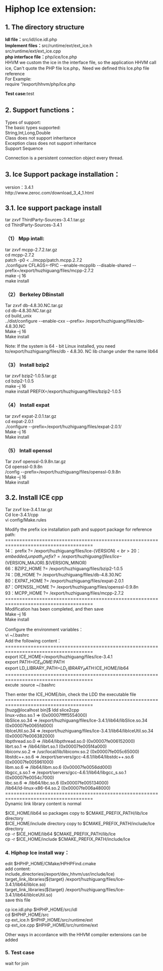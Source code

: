 <h1>Hiphop Ice extension:</h1>

<h2>1.  The directory structure</h2>


<b>Idl file：</b>src/idl/ice.idl.php<br>
<b>Implement files：</b>src/runtime/ext/ext_ice.h<br>
		 src/runtime/ext/ext_ice.cpp<br>
<b>php interface file：</b>php/ice/Ice.php<br>
		    HHVM we custom the ice in the interface file, 
		    so the application HHVM call ice,
		    Can't quote the PHP file Ice.php，Need we defined this Ice.php file reference<br>
		    For Example:<br>
		    require “/export/hhvm/php/Ice.php<br>

<b>Test case:</b>test<br>

<h2>2.	Support functions：</h2>
Types of support:<br>
The basic types supported:<br>
String,Int,Long,Double<br>
Class does not support inheritance<br>
Exception class does not support inheritance<br>
Support Sequence<br>

Connection is a persistent connection object every thread.<br>


<h2>3.	Ice Support package installation：</h2>
version：3.4.1<br>
http://www.zeroc.com/download_3_4_1.html<br>


<h2>3.1.	Ice support package install</h2>
tar zxvf ThirdParty-Sources-3.4.1.tar.gz<br>
cd ThirdParty-Sources-3.4.1<br>
<h3>（1）	Mpp intall: </h3>
tar zxvf mcpp-2.7.2.tar.gz<br>
cd mcpp-2.7.2<br>
patch -p0 < ../mcpp/patch.mcpp.2.7.2<br>
./configure CFLAGS=-fPIC --enable-mcpplib --disable-shared  --prefix=/export/huzhiguang/files/mcpp-2.7.2<br>
make –j 16<br>
make install<br>
<h3>（2）	Berkeley DBinstall</h3>
Tar zxvf db-4.8.30.NC.tar.gz<br>
cd db-4.8.30.NC.tar.gz<br>
cd build_unix<br>
../dist/configure --enable-cxx --prefix= /export/huzhiguang/files/db-4.8.30.NC<br>
Make –j 16<br>
Make install<br>

Note:
If the system is 64 - bit Linux installed, you need to/export/huzhiguang/files/db - 4.8.30. NC lib change under the name lib64<br>
<h3>（3）	Install bzip2</h3>
tar zxvf bzip2-1.0.5.tar.gz<br>
cd bzip2-1.0.5<br>
make –j 16<br>
make install PREFIX=/export/huzhiguang/files/bzip2-1.0.5<br>
<h3>（4）	Install expat</h3>
tar zxvf expat-2.0.1.tar.gz<br>
cd expat-2.0.1<br>
./configure --prefix=/export/huzhiguang/files/expat-2.0.1/<br>
Make –j 16<br>
Make install<br>
<h3>（5）	Intall openssl</h3>
Tar zxvf openssl-0.9.8n.tar.gz<br>
Cd openssl-0.9.8n<br>
/config --prefix=/export/huzhiguang/files/openssl-0.9.8n<br>
Make –j 16<br>
Make install<br>


<h2>3.2.	Install ICE cpp</h2>
Tar zxvf Ice-3.4.1.tar.gz<br>
Cd Ice-3.4.1/cpp<br>
vi config/Make.rules<br>

Modify the prefix ice installation path and support package for reference path:<br>
=====================================================================================<br>
14： prefix          ?= /export/huzhiguang/files/Ice-$(VERSION)<br>
20：embedded_runpath_prefix ?= /export/huzhiguang/files/Ice-$(VERSION_MAJOR).$(VERSION_MINOR)<br>
66：BZIP2_HOME      ?= /export/huzhiguang/files/bzip2-1.0.5<br>
74：DB_HOME     ?= /export/huzhiguang/files/db-4.8.30.NC<br>
80：EXPAT_HOME      ?= /export/huzhiguang/files/expat-2.0.1<br>
87：OPENSSL_HOME        ?= /export/huzhiguang/files/openssl-0.9.8n<br>
93：MCPP_HOME       ?= /export/huzhiguang/files/mcpp-2.7.2<br>
=====================================================================================<br>
Modification has been completed, and then save<br>
Make –j 16<br>
Make install<br>

Configure the environment variables：<br>
vi ~/.bashrc<br>
Add the following content：<br>
=====================================================================================<br>
export ICE_HOME=/export/huzhiguang/files/Ice-3.4.1<br>
export PATH=$ICE_HOME:$PATH<br>
export LD_LIBRARY_PATH=$LD_LIBRARY_PATH:$ICE_HOME/lib64<br>
=====================================================================================<br>
excute :source ~/.bashrc<br>

Then enter the ICE_HOME/bin, check the LDD the executable file <br>
=====================================================================================<br>
[huzg@localhost bin]$ ldd slice2cpp<br>
        linux-vdso.so.1 =>  (0x00007ffff5554000)<br>
        libSlice.so.34 => /export/huzhiguang/files/Ice-3.4.1/lib64/libSlice.so.34 (0x00007fe0065fd000)<br>
        libIceUtil.so.34 => /export/huzhiguang/files/Ice-3.4.1/lib64/libIceUtil.so.34 (0x00007fe006382000)<br>
        libpthread.so.0 => /lib64/libpthread.so.0 (0x00007fe006152000)<br>
        librt.so.1 => /lib64/librt.so.1 (0x00007fe005f4a000)<br>
        libiconv.so.2 => /usr/local/lib/libiconv.so.2 (0x00007fe005c65000)<br>
        libstdc++.so.6 => /export/servers/gcc-4.6.1/lib64/libstdc++.so.6 (0x00007fe005961000)<br>
        libm.so.6 => /lib64/libm.so.6 (0x00007fe0056dd000)<br>
        libgcc_s.so.1 => /export/servers/gcc-4.6.1/lib64/libgcc_s.so.1 (0x00007fe0054c7000)<br>
        libc.so.6 => /lib64/libc.so.6 (0x00007fe005134000)<br>
        /lib64/ld-linux-x86-64.so.2 (0x00007fe006a48000)<br>
=====================================================================================<br>
Dynamic link library content is normal<br>

$ICE_HOME/lib64  so packages copy to $CMAKE_PREFIX_PATH/lib/Ice directory<br>
$ICE_HOME/include directory copy to $CMAKE_PREFIX_PATH/include/Ice directory<br>
cp -r $ICE_HOME/lib64   $CMAKE_PREFIX_PATH/lib/Ice <br>
cp -r $ICE_HOME/include $CMAKE_PREFIX_PATH/include/Ice<br>
<h3>4.	Hiphop Ice install way：</h3>
edit $HPHP_HOME/CMake/HPHPFind.cmake<br>
add content:<br>
    include_directories(/export/dev_hhvm/usr/include/Ice)<br>
     target_link_libraries(${target} /export/huzhiguang/files/Ice-3.4.1/lib64/libIce.so)<br>
     target_link_libraries(${target} /export/huzhiguang/files/Ice-3.4.1/lib64/libIceUtil.so)<br>
save this file<br>


cp ice.idl.php $HPHP_HOME/src/idl<br>
cd $HPHP_HOME/src<br>
cp ext_ice.h $HPHP_HOME/src/runtime/ext<br>
cp ext_ice.cpp $HPHP_HOME/src/runtime/ext<br>

Other ways in accordance with the HHVM compiler extensions can be added<br>

<h3>5.	Test case</h3>
wait for join<br>


